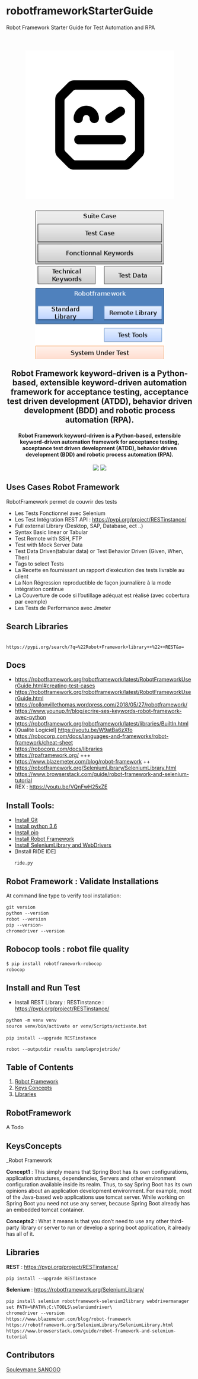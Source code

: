 # robotframeworkStarterGuide
Robot Framework  Starter Guide for Test Automation and  RPA

<h2 align="center">
  <br>
  <a><img src="https://github.com/sanogotech/robotframeworkStarterGuide/blob/main/docs/images/Robot-framework-logo.png" alt="Robot Framework"></a>
  <br>
  <br>
	<a><img src="https://github.com/sanogotech/robotframeworkStarterGuide/blob/main/docs/images/robotarchilevel.png" alt="Robot Framework"></a>
  <br>
  
  Robot Framework keyword-driven is a Python-based, extensible keyword-driven automation framework for acceptance testing, acceptance test driven development (ATDD), behavior driven development (BDD) and robotic process automation (RPA).
  <br>
</h1>

<h4 align="center">  Robot Framework keyword-driven is a Python-based, extensible keyword-driven automation framework for acceptance testing, acceptance test driven development (ATDD), behavior driven development (BDD) and robotic process automation (RPA).</h4>

<p align="center">
    <a alt="Java">
        <img src="https://img.shields.io/badge/Java-v1.8-orange.svg" />
    </a>
    <a alt="Spring Boot">
        <img src="https://img.shields.io/badge/Spring%20Boot-v2.3.3-brightgreen.svg" />
    </a>
 
</p>


## Uses Cases  Robot Framework

RobotFramework permet de couvrir des tests

- Les Tests Fonctionnel avec Selenium
- Les Test Intégration REST API : https://pypi.org/project/RESTinstance/
- Full external Library (Desktop, SAP, Database, ect ..)
- Syntax Basic linear or Tabular 
- Test Remote with SSH, FTP
- Test with Mock Server Data
- Test Data Driven(tabular data) or Test Behavior Driven (Given, When, Then)
- Tags to select Tests
- La Recette en fournissant un rapport d’exécution des tests livrable au client
- La Non Régression reproductible de façon journalière à la mode intégration continue
- La Couverture de code si l’outillage adéquat est réalisé (avec cobertura  par exemple)
- Les Tests de Performance avec Jmeter 
##  Search  Libraries 

```

https://pypi.org/search/?q=%22Robot+Framework+library++%22++REST&o=

```


## Docs
- https://robotframework.org/robotframework/latest/RobotFrameworkUserGuide.html#creating-test-cases
- https://robotframework.org/robotframework/latest/RobotFrameworkUserGuide.html
- https://collonvillethomas.wordpress.com/2018/05/27/robotframework/
- https://www.younup.fr/blog/ecrire-ses-keywords-robot-framework-avec-python
- https://robotframework.org/robotframework/latest/libraries/BuiltIn.html
- [Qualité Logiciel] https://youtu.be/W9atBa6zXfo
- https://robocorp.com/docs/languages-and-frameworks/robot-framework/cheat-sheet
- https://robocorp.com/docs/libraries
- https://rpaframework.org/  +++
- https://www.blazemeter.com/blog/robot-framework ++
- https://robotframework.org/SeleniumLibrary/SeleniumLibrary.html
- https://www.browserstack.com/guide/robot-framework-and-selenium-tutorial
- REX :  https://youtu.be/VQnFwH25xZE

##  Install Tools:
- [Install Git](https://git-scm.com/downloads)
- [Install python 3.6](https://www.python.org/downloads/)
- [Install pip](https://pip.pypa.io/en/stable/install...)
- [Install Robot Framework](https://pypi.org/project/robotframework/)
- [Install SeleniumLibrary and WebDrivers](https://robotframework.org/SeleniumLibrary/)
- [Install RIDE IDE] 
```pip install robotframework-ride
   ride.py
```

## Robot Framework : Validate Installations
At command line type to verify tool installation:

```
git version
python --version
robot --version
pip --version-
chromedriver --version

``` 

## Robocop tools : robot file quality
```
$ pip install robotframework-robocop
robocop
```

##  Install and Run  Test
- Install REST Library : RESTinstance : https://pypi.org/project/RESTinstance/
```
python -m venv venv
source venv/bin/activate or venv/Scripts/activate.bat

pip install --upgrade RESTinstance

```


```
robot --outputdir results sampleprojetride/
```

## Table of Contents ##
1. [Robot Framework ](#RobotFramework)
2. [Keys Concepts](#KeysConcepts)
3. [Libraries](#Libraries)

## RobotFramework ##
A Todo


## KeysConcepts ##
_Robot Framework

**Concept1** : This simply means that Spring Boot has its own configurations, application structures, dependencies, Servers and other environment configuration available inside its realm. Thus, to say Spring Boot has its own opinions about an application development environment. For example, most of the Java-based web applications use tomcat server. While working on Spring Boot you need not use any server, because Spring Boot already has an embedded tomcat container.

**Concepts2** : What it means is that you don’t need to use any other third-party library or server to run or develop a spring boot application, it already has all of it.

## Libraries ##

**REST** : https://pypi.org/project/RESTinstance/
```
pip install --upgrade RESTinstance
```
**Selenium** :  https://robotframework.org/SeleniumLibrary/
```
pip install selenium robotframework-selenium2library webdrivermanager
set PATH=%PATH%;C:\TOOLS\seleniumdriver\
chromedriver --version
https://www.blazemeter.com/blog/robot-framework
https://robotframework.org/SeleniumLibrary/SeleniumLibrary.html
https://www.browserstack.com/guide/robot-framework-and-selenium-tutorial

```

## Contributors ##
[Souleymane SANOGO](https://www.linkedin.com/in/souleymanesanogo/)



